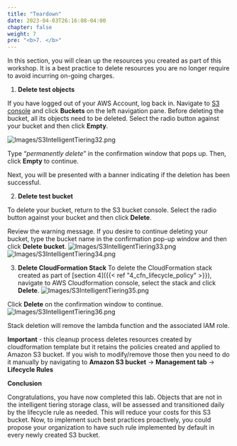 ```yaml
---
title: "Teardown"
date: 2023-04-03T26:16:08-04:00
chapter: false
weight: 7
pre: "<b>7. </b>"
---
```


In this section, you will clean up the resources you created as part of this workshop. It is a best practice to delete resources you are no longer require to avoid incurring on-going charges.

1. **Delete test objects**

If you have logged out of your AWS Account, log back in. Navigate to [S3 console](https://s3.console.aws.amazon.com/s3/home) and click **Buckets** on the left navigation pane. Before deleting the bucket, all its objects need to be deleted. Select the radio button against your bucket and then click **Empty**.

![Images/S3IntelligentTiering32.png](/Cost/100_S3_Intelligent_Tiering/Images/S3-IntelligentTiering-32.png)

Type “*permanently delete*” in the confirmation window that pops up. Then, click **Empty** to continue.

Next, you will be presented with a banner indicating if the deletion has been successful.

2. **Delete test bucket**

To delete your bucket, return to the S3 bucket console. Select the radio button against your bucket and then click **Delete**.

Review the warning message. If you desire to continue deleting your bucket, type the bucket name in the confirmation pop-up window and then click **Delete bucket**.
![Images/S3IntelligentTiering33.png](/Cost/100_S3_Intelligent_Tiering/Images/S3-IntelligentTiering-33.png)
![Images/S3IntelligentTiering34.png](/Cost/100_S3_Intelligent_Tiering/Images/S3-IntelligentTiering-34.png)

3. **Delete CloudFormation Stack**
To delete the CloudFormation stack created as part of [section 4]({{< ref "4_cfn_lifecycle_policy" >}}), navigate to AWS Cloudformation console, select the stack and click **Delete**.
![Images/S3IntelligentTiering35.png](/Cost/100_S3_Intelligent_Tiering/Images/S3-IntelligentTiering-35.png)

Click **Delete** on the confirmation window to continue. 
![Images/S3IntelligentTiering36.png](/Cost/100_S3_Intelligent_Tiering/Images/S3-IntelligentTiering-36.png)

Stack deletion will remove the lambda function and the associated IAM role. 

**Important** - this cleanup process deletes resources created by cloudformation template but it retains the policies created and applied to Amazon S3 bucket. If you wish to modify/remove those then you need to do it manually by navigating to **Amazon S3 bucket** → **Management tab** → **Lifecycle Rules** 


**Conclusion**

Congratulations, you have now completed this lab. Objects that are not in the intelligent tiering storage class, will be assessed and transitioned daily by the lifecycle rule as needed. This will reduce your costs for this S3 bucket. Now, to implement such best practices proactively, you could propose your organization to have such rule implemented by default in every newly created S3 bucket.
